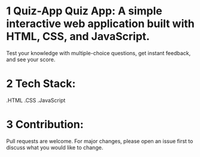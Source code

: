 # 1 Quiz-App Quiz App: A simple interactive web application built with HTML, CSS, and JavaScript.
Test your knowledge with multiple-choice questions, get instant feedback, and see your score.
# 2 Tech Stack:
.HTML
.CSS
.JavaScript
# 3 Contribution:
Pull requests are welcome. For major changes, please open an issue first to discuss what you would like to change.
